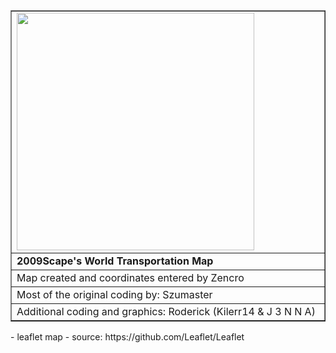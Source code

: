 <table style="border-collapse: collapse; width: 100%;" border="1">
<tbody>
<tr>
<td style="width: 50%;"><img src="https://zencro2009.github.io/images/2009scapewtmap.npg" width="380"></td>
</tr>
<tr><td><b>2009Scape's World Transportation Map</b></td></tr>
<tr><td>Map created and coordinates entered by Zencro</td></tr>
<tr><td>Most of the original coding by: Szumaster</td></tr>
<tr><td>Additional coding and graphics: Roderick (Kilerr14 & J 3 N N A)</td></tr>
</tbody>
</table>
- leaflet map
- source: https://github.com/Leaflet/Leaflet
